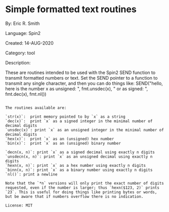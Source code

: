 
# Simple formatted text routines

By: Eric R. Smith

Language: Spin2

Created: 14-AUG-2020

Category: tool

Description:

These are routines intended to be used with the Spin2 SEND function to transmit formatted numbers or text. Set the SEND pointer to a function to transmit any single character, and then you can do things like:
  SEND("hello, here is the number x as unsigned: ", fmt.unsdec(x), " or as signed: ", fmt.dec(x), fmt.nl())
```

The routines available are:

`str(x)`:  print memory pointed to by `x` as a string
`dec(x)`:  print `x` as a signed integer in the minimal number of decimal digits
`unsdec(x)`: print `x` as an unsigned integer in the minimal number of decimal digits
`hex(x)`:  print `x` as an (unsigned) hex number
`bin(x)`:  print `x` as an (unsigned) binary number

`decn(x, n)`: print `x` as a signed decimal using exactly n digits
`unsdecn(x, n)`: print `x` as an unsigned decimal using exactly n digits
`hexn(x, n)`: print `x` as a hex number using exactly n digits
`binn(x, n)`: print `x` as a binary number using exactly n digits
`nl()`: print a newline

Note that the `*n` versions will only print the exact number of digits requested, even if the number is larger; thus `hexn($123, 2)` prints `23`. This is useful for doing things like printing bytes or words, but be aware that if numbers overflow there is no indication.

License: MIT
